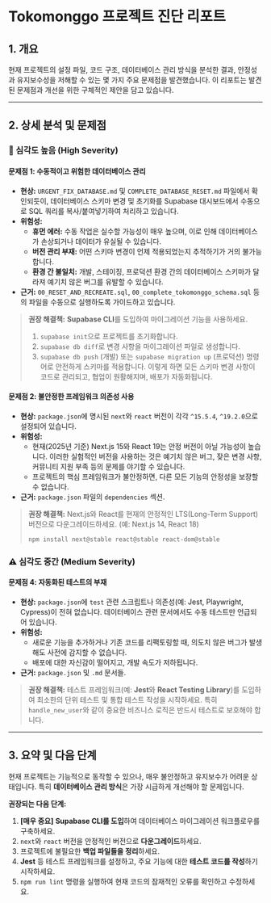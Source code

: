 # Tokomonggo 프로젝트 진단 리포트

## 1. 개요

현재 프로젝트의 설정 파일, 코드 구조, 데이터베이스 관리 방식을 분석한 결과, 안정성과 유지보수성을 저해할 수 있는 몇 가지 주요 문제점을 발견했습니다. 이 리포트는 발견된 문제점과 개선을 위한 구체적인 제안을 담고 있습니다.

---

## 2. 상세 분석 및 문제점

### 🚨 심각도 높음 (High Severity)

#### **문제점 1: 수동적이고 위험한 데이터베이스 관리**

- **현상:** `URGENT_FIX_DATABASE.md` 및 `COMPLETE_DATABASE_RESET.md` 파일에서 확인되듯이, 데이터베이스 스키마 변경 및 초기화를 Supabase 대시보드에서 수동으로 SQL 쿼리를 복사/붙여넣기하여 처리하고 있습니다.
- **위험성:**
    - **휴먼 에러:** 수동 작업은 실수할 가능성이 매우 높으며, 이로 인해 데이터베이스가 손상되거나 데이터가 유실될 수 있습니다.
    - **버전 관리 부재:** 어떤 스키마 변경이 언제 적용되었는지 추적하기가 거의 불가능합니다.
    - **환경 간 불일치:** 개발, 스테이징, 프로덕션 환경 간의 데이터베이스 스키마가 달라져 예기치 않은 버그를 유발할 수 있습니다.
- **근거:** `00_RESET_AND_RECREATE.sql`, `00_complete_tokomonggo_schema.sql` 등의 파일을 수동으로 실행하도록 가이드하고 있습니다.

> **권장 해결책:** **Supabase CLI**를 도입하여 마이그레이션 기능을 사용하세요.
> 1. `supabase init`으로 프로젝트를 초기화합니다.
> 2. `supabase db diff`로 변경 사항을 마이그레이션 파일로 생성합니다.
> 3. `supabase db push` (개발) 또는 `supabase migration up` (프로덕션) 명령어로 안전하게 스키마를 적용합니다.
> 이렇게 하면 모든 스키마 변경 사항이 코드로 관리되고, 협업이 원활해지며, 배포가 자동화됩니다.

#### **문제점 2: 불안정한 프레임워크 의존성 사용**

- **현상:** `package.json`에 명시된 `next`와 `react` 버전이 각각 `^15.5.4`, `^19.2.0`으로 설정되어 있습니다.
- **위험성:**
    - 현재(2025년 기준) Next.js 15와 React 19는 안정 버전이 아닐 가능성이 높습니다. 이러한 실험적인 버전을 사용하는 것은 예기치 않은 버그, 잦은 변경 사항, 커뮤니티 지원 부족 등의 문제를 야기할 수 있습니다.
    - 프로젝트의 핵심 프레임워크가 불안정하면, 다른 모든 기능의 안정성을 보장할 수 없습니다.
- **근거:** `package.json` 파일의 `dependencies` 섹션.

> **권장 해결책:** Next.js와 React를 현재의 안정적인 LTS(Long-Term Support) 버전으로 다운그레이드하세요. (예: Next.js 14, React 18)
> ```bash
> npm install next@stable react@stable react-dom@stable
> ```

### ⚠️ 심각도 중간 (Medium Severity)


#### **문제점 4: 자동화된 테스트의 부재**

- **현상:** `package.json`에 `test` 관련 스크립트나 의존성(예: Jest, Playwright, Cypress)이 전혀 없습니다. 데이터베이스 관련 문서에서도 수동 테스트만 언급되어 있습니다.
- **위험성:**
    - 새로운 기능을 추가하거나 기존 코드를 리팩토링할 때, 의도치 않은 버그가 발생해도 사전에 감지할 수 없습니다.
    - 배포에 대한 자신감이 떨어지고, 개발 속도가 저하됩니다.
- **근거:** `package.json` 및 `.md` 문서들.

> **권장 해결책:** 테스트 프레임워크(예: **Jest**와 **React Testing Library**)를 도입하여 최소한의 단위 테스트 및 통합 테스트 작성을 시작하세요. 특히 `handle_new_user`와 같이 중요한 비즈니스 로직은 반드시 테스트로 보호해야 합니다.

---

## 3. 요약 및 다음 단계

현재 프로젝트는 기능적으로 동작할 수 있으나, 매우 불안정하고 유지보수가 어려운 상태입니다. 특히 **데이터베이스 관리 방식**은 가장 시급하게 개선해야 할 문제입니다.

**권장되는 다음 단계:**

1.  **[매우 중요]** **Supabase CLI를 도입**하여 데이터베이스 마이그레이션 워크플로우를 구축하세요.
2.  `next`와 `react` 버전을 안정적인 버전으로 **다운그레이드**하세요.
3.  프로젝트에 불필요한 **백업 파일들을 정리**하세요.
4.  **Jest** 등 테스트 프레임워크를 설정하고, 주요 기능에 대한 **테스트 코드를 작성**하기 시작하세요.
5.  `npm run lint` 명령을 실행하여 현재 코드의 잠재적인 오류를 확인하고 수정하세요.
